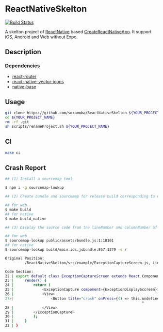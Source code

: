 # ReactNativeSkelton
[![Build Status](https://app.bitrise.io/app/0e02772d9cedf334/status.svg?token=ZtpKDsXah_XE80i-4MKIVw&branch=master)](https://app.bitrise.io/app/0e02772d9cedf334)

A skelton project of [ReactNative](https://facebook.github.io/react-native/) based [CreateReactNativeApp](https://github.com/react-community/create-react-native-app).
It support iOS, Android and Web without Expo.

## Description

### Dependencies

- [react-router](https://github.com/ReactTraining/react-router)
- [react-native-vector-icons](https://github.com/oblador/react-native-vector-icons)
- [native-base](https://github.com/GeekyAnts/NativeBase)

## Usage

```bash
git clone https://github.com/soranoba/ReactNativeSkelton ${YOUR_PROJECT_NAME}
cd ${YOUR_PROJECT_NAME}
rm -rf .git
sh scripts/renameProject.sh ${YOUR_PROJECT_NAME}
```

## CI

```bash
make ci
```

## Crash Report

```bash
## (1) Install a sourcemap tool

$ npm i -g sourcemap-lookup

## (2) Create bundle and sourcemap for release build corresponding to current revision

## for web
$ make build
## for native
$ make build_native

## (3) Display the source code from the lineNumber and columnNumber of the stack

## for web
$ sourcemap-lookup public/assets/bundle.js:1:10101
## for native
$ sourcemap-lookup build/main.ios.jsbundle:867:1279 -s /

Original Position:
         /ReactNativeSkelton/src/example/ExceptionCaptureScreen.js, Line 27:58

Code Section:
22 | export default class ExceptionCaptureScreen extends React.Component {
23 |     render() {
24 |         return (
25 |             <ExceptionCapture component={ExceptionDisplaySccreen}>
26 |             <View>
27>|                 <Button title="crash" onPress={() => this.undefined()} />
                                                               ^
28 |             </View>
29 |         </ExceptionCapture>
30 |         );
31 |     }
32 | }
```
